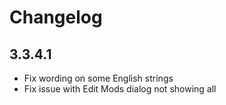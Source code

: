 # Changelog

## 3.3.4.1

- Fix wording on some English strings
- Fix issue with Edit Mods dialog not showing all
